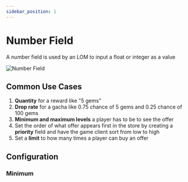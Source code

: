 ```yaml
---
sidebar_position: 1
---
```


# Number Field

A number field is used by an LOM to input a float or integer as a value

![Number Field](/img/add-number-field.png)

## Common Use Cases

1. **Quantity** for a reward like "5 gems"
2. **Drop rate** for a gacha like 0.75 chance of 5 gems and 0.25 chance of 100 gems
3. **Minimum and maximum levels** a player has to be to see the offer
4. Set the order of what offer appears first in the store by creating a **priority** field and have the game client sort from low to high
5. Set a **limit** to how many times a player can buy an offer

## Configuration

### Minimum
